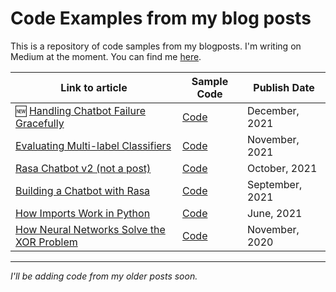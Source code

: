# Code Examples from my blog posts

This is a repository of code samples from my blogposts. I'm writing on Medium at the moment. You can find me [here](https://polaris000.medium.com).

| Link to article  | Sample Code | Publish Date|
| ------------- | ------------- | ------------ |
| 🆕 [Handling Chatbot Failure Gracefully](https://towardsdatascience.com/handling-chatbot-failure-gracefully-466f0fb1dcc5) | [Code](./FallbackExample) | December, 2021|
| [Evaluating Multi-label Classifiers](https://towardsdatascience.com/evaluating-multi-label-classifiers-a31be83da6ea) | [Code](./MetricsMultilabel) | November, 2021|
| [Rasa Chatbot v2 (not a post)](https://github.com/Polaris000/ContactBot)| [Code](https://github.com/Polaris000/ContactBot) | October, 2021|
| [Building a Chatbot with Rasa](https://towardsdatascience.com/building-a-chatbot-with-rasa-3f03ecc5b324)  | [Code](./RasaChatbot) | September, 2021|
| [How Imports Work in Python](https://betterprogramming.pub/how-imports-work-in-python-59c2943d87dc?sk=9034d9c99e6b83d93a3c1a37f000f4a7)  | [Code](./PythonImportExample)  | June, 2021|
| [How Neural Networks Solve the XOR Problem](https://towardsdatascience.com/how-neural-networks-solve-the-xor-problem-59763136bdd7)  | [Code](./XOR_Perceptron) | November, 2020|



---

*I'll be adding code from my older posts soon.*
